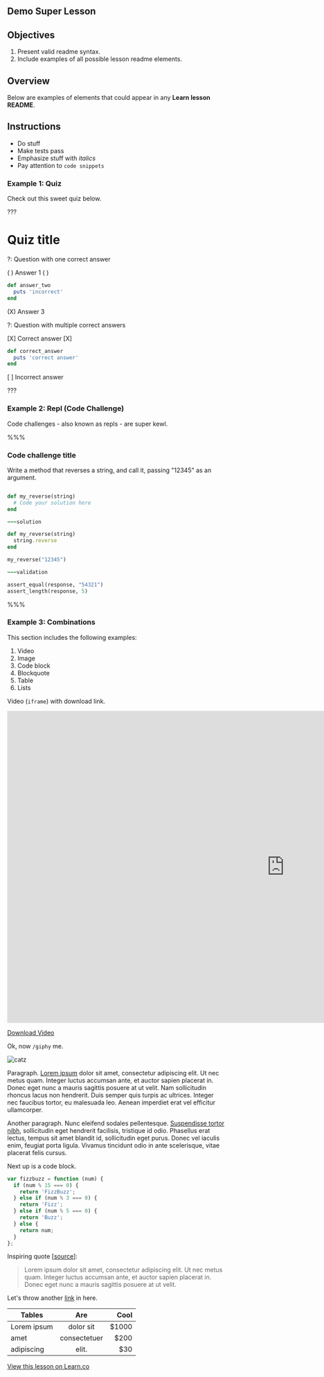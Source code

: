 ## Demo Super Lesson

## Objectives

1. Present valid readme syntax.
2. Include examples of all possible lesson readme elements.

## Overview

Below are examples of elements that could appear in any **Learn lesson README**.

## Instructions

* Do stuff
* Make tests pass
* Emphasize stuff with _italics_
* Pay attention to `code snippets`

### Example 1: Quiz

Check out this sweet quiz below.

???

# Quiz title

?: Question with one correct answer

( ) Answer 1
( )
```ruby
def answer_two
  puts 'incorrect'
end
```
(X) Answer 3

?: Question with multiple correct answers

[X] Correct answer
[X]
```ruby
def correct_answer
  puts 'correct answer'
end
```
[ ] Incorrect answer

???

### Example 2: Repl (Code Challenge)

Code challenges - also known as repls - are super kewl.

%%%

### Code challenge title

Write a method that reverses a string, and call it, passing "12345" as an argument.

~~~ruby

def my_reverse(string)
  # Code your solution here
end

~~~solution

def my_reverse(string)
  string.reverse
end

my_reverse("12345")

~~~validation

assert_equal(response, "54321")
assert_length(response, 5)

~~~

%%%

### Example 3: Combinations

This section includes the following examples:

1. Video
2. Image
3. Code block
4. Blockquote
5. Table
6. Lists

Video (`iframe`) with download link.

<iframe width="1280" height="720" src="https://www.youtube.com/embed/uxANgIcjmQg?rel=0&amp;showinfo=0&html5=1" frameborder="0" allowfullscreen></iframe>

[Download Video](http://flatiron-videos.s3.amazonaws.com/ironboard/welcome%20to%20the%20shell.mp4)

Ok, now `/giphy` me.

![catz](https://after-school-assets.s3.amazonaws.com/cat.gif "CATZ")

Paragraph. [Lorem ipsum](http://www.lipsum.com/) dolor sit amet, consectetur adipiscing elit. Ut nec metus quam. Integer luctus accumsan ante, et auctor sapien placerat in. Donec eget nunc a mauris sagittis posuere at ut velit. Nam sollicitudin rhoncus lacus non hendrerit. Duis semper quis turpis ac ultrices. Integer nec faucibus tortor, eu malesuada leo. Aenean imperdiet erat vel efficitur ullamcorper.

Another paragraph. Nunc eleifend sodales pellentesque. [Suspendisse tortor nibh](#not-a-real-link), sollicitudin eget hendrerit facilisis, tristique id odio. Phasellus erat lectus, tempus sit amet blandit id, sollicitudin eget purus. Donec vel iaculis enim, feugiat porta ligula. Vivamus tincidunt odio in ante scelerisque, vitae placerat felis cursus.

Next up is a code block.

```javascript
var fizzbuzz = function (num) {
  if (num % 15 === 0) {
    return 'FizzBuzz';
  } else if (num % 3 === 0) {
    return 'Fizz';
  } else if (num % 5 === 0) {
    return 'Buzz';
  } else {
    return num;
  }
};
```

Inspiring quote [[source](#not-really)]:

> Lorem ipsum dolor sit amet, consectetur adipiscing elit.
> Ut nec metus quam. Integer luctus accumsan ante, et auctor sapien placerat in.
> Donec eget nunc a mauris sagittis posuere at ut velit.

Let's throw another [link](#nowhere) in here.

| Tables        | Are           | Cool  |
| ------------- |:-------------:| -----:|
| Lorem ipsum   | dolor sit     | $1000 |
| amet          | consectetuer  |  $200 |
| adipiscing    | elit.         |   $30 |

<a href='https://learn.co/lessons/demo-super-lesson' data-visibility='hidden'>View this lesson on Learn.co</a>

